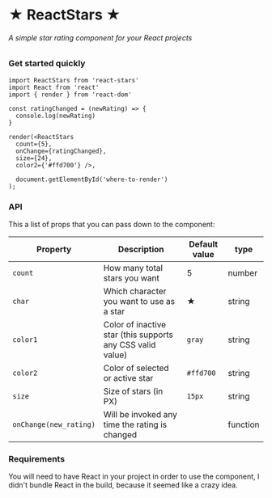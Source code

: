 # ★ ReactStars ★
###### A simple star rating component for your React projects

### Get started quickly
```
import ReactStars from 'react-stars'
import React from 'react'
import { render } from 'react-dom'

const ratingChanged = (newRating) => {
  console.log(newRating)
}

render(<ReactStars
  count={5},
  onChange={ratingChanged},
  size={24},
  color2={'#ffd700'} />,

  document.getElementById('where-to-render')
);
```
### API

This a list of props that you can pass down to the component:

| Property | Description | Default value | type |
| - | - | - | - |
| `count` | How many total stars you want  | 5 | number |
| `char` | Which character you want to use as a star | ★ | string |
| `color1` | Color of inactive star (this supports any CSS valid value) | `gray` | string |
| `color2` | Color of selected or active star | `#ffd700` | string |
| `size` | Size of stars (in PX) | `15px` | string |
| `onChange(new_rating)` | Will be invoked any time the rating is changed | | function |

### Requirements

You will need to have React in your project in order to use the component, I didn't bundle React in the build, because it seemed like a crazy idea. 
